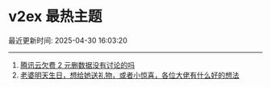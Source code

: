 # v2ex 最热主题

最近更新时间: 2025-04-30 16:03:20

--- 
1. [腾讯云欠费 2 元删数据没有讨论的吗](https://www.v2ex.com/t/1129021) 
2. [老婆明天生日，想给她送礼物，或者小惊喜，各位大佬有什么好的想法](https://www.v2ex.com/t/1129050) 
